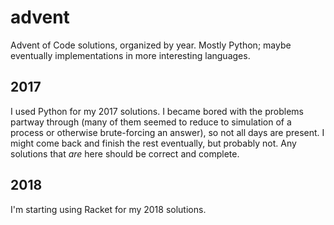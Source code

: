 # advent

Advent of Code solutions, organized by year. Mostly Python; maybe eventually implementations in more
interesting languages.

## 2017 

I used Python for my 2017 solutions. I became bored with the problems partway through (many of them
seemed to reduce to simulation of a process or otherwise brute-forcing an answer), so not all days
are present. I might come back and finish the rest eventually, but probably not. Any solutions that
_are_ here should be correct and complete.

## 2018

I'm starting using Racket for my 2018 solutions.
